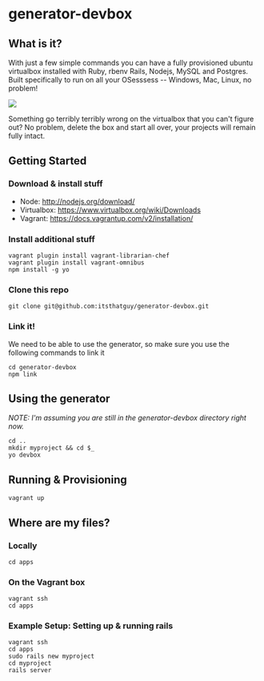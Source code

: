 # generator-devbox

## What is it?

With just a few simple commands you can have a fully provisioned ubuntu virtualbox installed with Ruby, rbenv Rails, Nodejs, MySQL and Postgres. Built specifically to run on all your OSesssess -- Windows, Mac, Linux, no problem!

![](http://media.tumblr.com/tumblr_lqgzi9z8QB1qkzq2g.gif)

Something go terribly terribly wrong on the virtualbox that you can't figure out? No problem, delete the box and start all over, your projects will remain fully intact.


## Getting Started

### Download & install stuff

- Node: http://nodejs.org/download/
- Virtualbox: https://www.virtualbox.org/wiki/Downloads
- Vagrant: https://docs.vagrantup.com/v2/installation/



### Install additional stuff

```
vagrant plugin install vagrant-librarian-chef
vagrant plugin install vagrant-omnibus
npm install -g yo
```

### Clone this repo

```
git clone git@github.com:itsthatguy/generator-devbox.git
```

### Link it!

We need to be able to use the generator, so make sure you use the following commands to link it

```
cd generator-devbox
npm link
```


## Using the generator
*NOTE: I'm assuming you are still in the generator-devbox directory right now.*

```
cd ..
mkdir myproject && cd $_
yo devbox
```


## Running & Provisioning

```
vagrant up
```

## Where are my files?

### **Locally**

```
cd apps
```

### **On the Vagrant box**

```
vagrant ssh
cd apps
```

### Example Setup: Setting up & running rails

```
vagrant ssh
cd apps
sudo rails new myproject
cd myproject
rails server
```

